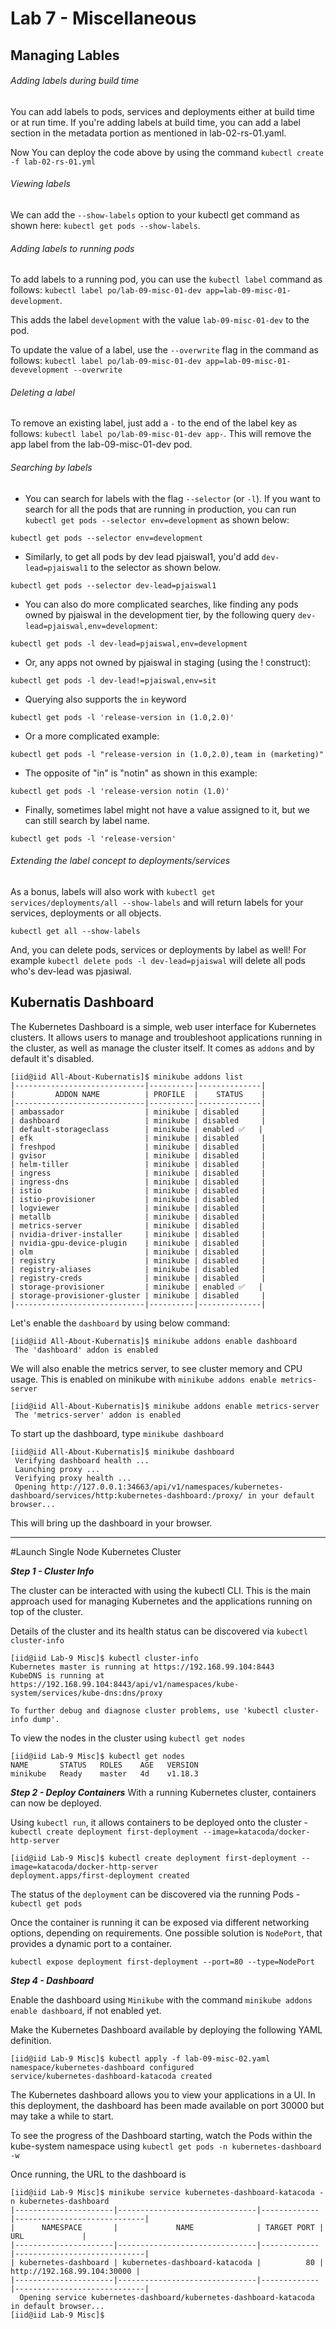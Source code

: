 # Lab 7 - Miscellaneous

## Managing Lables
###### Adding labels during build time
You can add labels to pods, services and deployments either at build time or at run time. If you're adding labels at build time, 
you can add a label section in the metadata portion as mentioned in lab-02-rs-01.yaml.

Now You can deploy the code above by using the command `kubectl create -f lab-02-rs-01.yml`

###### Viewing labels
We can add the `--show-labels` option to your kubectl get command as shown here: `kubectl get pods --show-labels`.


###### Adding labels to running pods
To add labels to a running pod, you can use the `kubectl label` command as follows: `kubectl label po/lab-09-misc-01-dev app=lab-09-misc-01-development`. 

This adds the label `development` with the value `lab-09-misc-01-dev` to the pod.

To update the value of a label, use the `--overwrite` flag in the command as follows: `kubectl label po/lab-09-misc-01-dev app=lab-09-misc-01-devevelopment --overwrite` 

###### Deleting a label
To remove an existing label, just add a `-` to the end of the label key as follows: `kubectl label po/lab-09-misc-01-dev app-`. This will remove the app label from the lab-09-misc-01-dev pod.

###### Searching by labels
* You can search for labels with the flag `--selector` (or `-l`). If you want to search for all the pods that are running in production, you can run `kubectl get pods --selector env=development` as shown below:

`kubectl get pods --selector env=development`

* Similarly, to get all pods by dev lead pjaiswal1, you'd add `dev-lead=pjaiswal1` to the selector as shown below.

`kubectl get pods --selector dev-lead=pjaiswal1`

* You can also do more complicated searches, like finding any pods owned by pjaiswal in the development tier, by the following query `dev-lead=pjaiswal,env=development`:

`kubectl get pods -l dev-lead=pjaiswal,env=development`

* Or, any apps not owned by pjaiswal in staging (using the ! construct):

`kubectl get pods -l dev-lead!=pjaiswal,env=sit`

* Querying also supports the `in` keyword

`kubectl get pods -l 'release-version in (1.0,2.0)'`

* Or a more complicated example:

`kubectl get pods -l "release-version in (1.0,2.0),team in (marketing)"`

* The opposite of "in" is "notin" as shown in this example:

`kubectl get pods -l 'release-version notin (1.0)'`

* Finally, sometimes label might not have a value assigned to it, but we can still search by label name.

`kubectl get pods -l 'release-version'`  

###### Extending the label concept to deployments/services

As a bonus, labels will also work with `kubectl get services/deployments/all --show-labels` and will return labels for your services, deployments or all objects.

`kubectl get all --show-labels`

And, you can delete pods, services or deployments by label as well! For example `kubectl delete pods -l dev-lead=pjaiswal` will delete all pods who's dev-lead was pjasiwal. 


## Kubernatis Dashboard
The Kubernetes Dashboard is a simple, web user interface for Kubernetes clusters. It allows users to manage and troubleshoot applications running in the cluster, as well as manage the cluster itself.
It comes as `addons` and by default it's disabled.

```
[iid@iid All-About-Kubernatis]$ minikube addons list
|-----------------------------|----------|--------------|
|         ADDON NAME          | PROFILE  |    STATUS    |
|-----------------------------|----------|--------------|
| ambassador                  | minikube | disabled     |
| dashboard                   | minikube | disabled     |
| default-storageclass        | minikube | enabled ✅   |
| efk                         | minikube | disabled     |
| freshpod                    | minikube | disabled     |
| gvisor                      | minikube | disabled     |
| helm-tiller                 | minikube | disabled     |
| ingress                     | minikube | disabled     |
| ingress-dns                 | minikube | disabled     |
| istio                       | minikube | disabled     |
| istio-provisioner           | minikube | disabled     |
| logviewer                   | minikube | disabled     |
| metallb                     | minikube | disabled     |
| metrics-server              | minikube | disabled     |
| nvidia-driver-installer     | minikube | disabled     |
| nvidia-gpu-device-plugin    | minikube | disabled     |
| olm                         | minikube | disabled     |
| registry                    | minikube | disabled     |
| registry-aliases            | minikube | disabled     |
| registry-creds              | minikube | disabled     |
| storage-provisioner         | minikube | enabled ✅   |
| storage-provisioner-gluster | minikube | disabled     |
|-----------------------------|----------|--------------|
```

Let's enable the `dashboard` by using below command:
```
[iid@iid All-About-Kubernatis]$ minikube addons enable dashboard
 The 'dashboard' addon is enabled
```
We will also enable the metrics server, to see cluster memory and CPU usage. This is enabled on minikube with `minikube addons enable metrics-server`
```
[iid@iid All-About-Kubernatis]$ minikube addons enable metrics-server
 The 'metrics-server' addon is enabled
```
To start up the dashboard, type `minikube dashboard`
```
[iid@iid All-About-Kubernatis]$ minikube dashboard
 Verifying dashboard health ...
 Launching proxy ...
 Verifying proxy health ...
 Opening http://127.0.0.1:34663/api/v1/namespaces/kubernetes-dashboard/services/http:kubernetes-dashboard:/proxy/ in your default browser...
```

This will bring up the dashboard in your browser.


------------
#Launch Single Node Kubernetes Cluster

***Step 1 - Cluster Info***

The cluster can be interacted with using the kubectl CLI. This is the main approach used for managing Kubernetes and the applications running on top of the cluster.

Details of the cluster and its health status can be discovered via `kubectl cluster-info`
```
[iid@iid Lab-9 Misc]$ kubectl cluster-info
Kubernetes master is running at https://192.168.99.104:8443
KubeDNS is running at https://192.168.99.104:8443/api/v1/namespaces/kube-system/services/kube-dns:dns/proxy

To further debug and diagnose cluster problems, use 'kubectl cluster-info dump'.
```

To view the nodes in the cluster using `kubectl get nodes`
```
[iid@iid Lab-9 Misc]$ kubectl get nodes
NAME       STATUS   ROLES    AGE   VERSION
minikube   Ready    master   4d    v1.18.3
``` 

***Step 2 - Deploy Containers***
With a running Kubernetes cluster, containers can now be deployed.

Using `kubectl run`, it allows containers to be deployed onto the cluster - `kubectl create deployment first-deployment --image=katacoda/docker-http-server`
```
[iid@iid Lab-9 Misc]$ kubectl create deployment first-deployment --image=katacoda/docker-http-server
deployment.apps/first-deployment created
```
The status of the `deployment` can be discovered via the running Pods - `kubectl get pods`

Once the container is running it can be exposed via different networking options, depending on requirements. One possible solution is `NodePort`, that provides a dynamic port to a container.

`kubectl expose deployment first-deployment --port=80 --type=NodePort`


***Step 4 - Dashboard***

Enable the dashboard using `Minikube` with the command `minikube addons enable dashboard`, if not enabled yet.

Make the Kubernetes Dashboard available by deploying the following YAML definition.
```
[iid@iid Lab-9 Misc]$ kubectl apply -f lab-09-misc-02.yaml 
namespace/kubernetes-dashboard configured
service/kubernetes-dashboard-katacoda created
```

The Kubernetes dashboard allows you to view your applications in a UI. In this deployment, the dashboard has been made available on port 30000 but may take a while to start.

To see the progress of the Dashboard starting, watch the Pods within the kube-system namespace using `kubectl get pods -n kubernetes-dashboard -w`

Once running, the URL to the dashboard is 

```
[iid@iid Lab-9 Misc]$ minikube service kubernetes-dashboard-katacoda -n kubernetes-dashboard
|----------------------|-------------------------------|-------------|-----------------------------|
|      NAMESPACE       |             NAME              | TARGET PORT |             URL             |
|----------------------|-------------------------------|-------------|-----------------------------|
| kubernetes-dashboard | kubernetes-dashboard-katacoda |          80 | http://192.168.99.104:30000 |
|----------------------|-------------------------------|-------------|-----------------------------|
  Opening service kubernetes-dashboard/kubernetes-dashboard-katacoda in default browser...
[iid@iid Lab-9 Misc]$ 
```